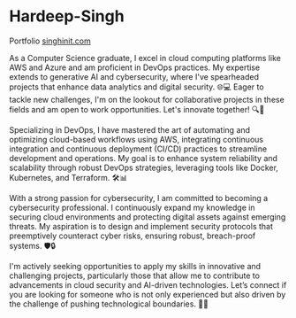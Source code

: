 # Hardeep-Singh
Portfolio [singhinit.com](https://singhinit.com/)

As a Computer Science graduate, I excel in cloud computing platforms like AWS and Azure and am proficient in DevOps practices. My expertise extends to generative AI and cybersecurity, where I've spearheaded projects that enhance data analytics and digital security. 🌐💻 Eager to tackle new challenges, I'm on the lookout for collaborative projects in these fields and am open to work opportunities. Let's innovate together! 🔍🚀

Specializing in DevOps, I have mastered the art of automating and optimizing cloud-based workflows using AWS, integrating continuous integration and continuous deployment (CI/CD) practices to streamline development and operations. My goal is to enhance system reliability and scalability through robust DevOps strategies, leveraging tools like Docker, Kubernetes, and Terraform. 🛠️📊

With a strong passion for cybersecurity, I am committed to becoming a cybersecurity professional. I continuously expand my knowledge in securing cloud environments and protecting digital assets against emerging threats. My aspiration is to design and implement security protocols that preemptively counteract cyber risks, ensuring robust, breach-proof systems. 🛡️🔒

I'm actively seeking opportunities to apply my skills in innovative and challenging projects, particularly those that allow me to contribute to advancements in cloud security and AI-driven technologies. Let’s connect if you are looking for someone who is not only experienced but also driven by the challenge of pushing technological boundaries. 🌟👥
